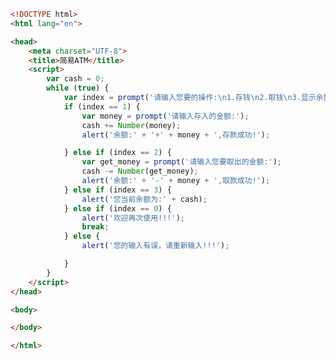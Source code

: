 
<BlogInfo id="224" title="20.简易ATM" author="白日梦想猿" pv=0 read_times=0 pre_cost_time="0分44秒" category="js学习" tag_list="['js学习']" create_time="2020.08.04 12:42:55" update_time="2020.08.04 12:58:26" />

```html
<!DOCTYPE html>
<html lang="en">

<head>
    <meta charset="UTF-8">
    <title>简易ATM</title>
    <script>
        var cash = 0;
        while (true) {
            var index = prompt('请输入您要的操作:\n1.存钱\n2.取钱\n3.显示余额\n0.退出');
            if (index == 1) {
                var money = prompt('请输入存入的金额:');
                cash += Number(money);
                alert('余额:' + '+' + money + ',存款成功!');

            } else if (index == 2) {
                var get_money = prompt('请输入您要取出的金额:');
                cash -= Number(get_money);
                alert('余额:' + '-' + money + ',取款成功!');
            } else if (index == 3) {
                alert('您当前余额为:' + cash);
            } else if (index == 0) {
                alert('欢迎再次使用!!!');
                break;
            } else {
                alert('您的输入有误，请重新输入!!!');

            }
        }
    </script>
</head>

<body>

</body>

</html>
```
